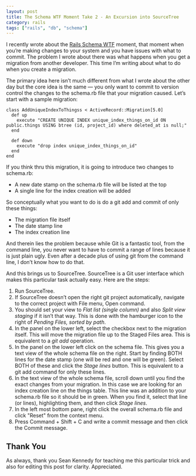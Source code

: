 ```yaml
---
layout: post
title: The Schema WTF Moment Take 2 - An Excursion into SourceTree
category: rails
tags: ["rails", "db", "schema"]
---
```

I recently wrote about the [Rails Schema WTF](https://fuzzyblog.io/blog/rails/2019/05/09/rails-migrations-multiple-developers-and-the-schema-wtf-moment.html) moment, that moment when you’re making changes to your system and you have issues with what to commit.  The problem I wrote about there was what happens when you get a migration from another developer.  This time I’m writing about what to do when you create a migration.

The primary idea here isn’t much different from what I wrote about the other day but the core idea is the same — you only want to commit to version control the changes to the schema.rb file that your migration caused.  Let’s start with a sample migration:

    class AddUniqueIndexToThingss < ActiveRecord::Migration[5.0]
      def up
        execute "CREATE UNIQUE INDEX unique_index_things_on_id ON public.things USING btree (id, project_id) where deleted_at is null;"
      end

      def down
        execute "drop index unique_index_things_on_id"
      end
    end
    
If you think thru this migration, it is going to introduce two changes to schema.rb:

 * A new date stamp on the schema.rb file will be listed at the top
 * A single line for the index creation will be added
 
So conceptually what you want to do is do a git add and commit of only these things:

 * The migration file itself
 * The date stamp line
 * The index creation line

And therein lies the problem because while Git is a fantastic tool, from the command line, you never want to have to commit a range of lines because it is just plain ugly.  Even after a decade plus of using git from the command line, I don’t know how to do that.  

And this brings us to SourceTree.  SourceTree is a Git user interface which makes this particular task actually easy.  Here are the steps:

1. Run SourceTree.  
2. If SourceTree doesn’t open the right git project automatically, navigate to the correct project with File menu, Open command.
3. You should set your view to *Flat list (single column)* and also *Split view staging* if it isn’t that way.  This is done with the hamburger icon to the right of *Pending Files, sorted by path*.
4.  In the panel on the lower left, select the checkbox next to the migration itself.  This will move the migration file up to the Staged Files area.  This is equivalent to a *git add* operation.
5. In the panel on the lower left click on the schema file.  This gives you a text view of the whole schema file on the right.  Start by finding BOTH lines for the date stamp (one will be red and one will be green).  Select BOTH of these and click the *Stage lines* button.  This is equivalent to a git add command for only these lines.  
6. In the text view of the whole schema file, scroll down until you find the exact changes from your migration.  In this case we are looking for an index creation line on the things table.  This line was an addition to your schema.rb file so it should be in green.  When you find it, select that line (or lines), highlighting them, and then click *Stage lines*.
7. In the left most bottom pane, right click the overall schema.rb file and click "Reset" from the context menu.
8. Press Command + Shift + C and write a commit message and then click the Commit message.

## Thank You

As always, thank you Sean Kennedy for teaching me this particular trick and also for editing this post for clarity.  Appreciated.
